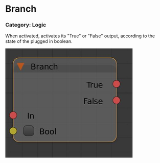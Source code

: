 # Branch

### Category: Logic

When activated, activates its "True" or "False" output, according to the state of the plugged in boolean.

![](/assets/Branch.JPG)

